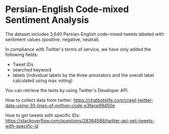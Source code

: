 # Persian-English Code-mixed Sentiment Analysis

The dataset includes 3,640 Persian-English code-mixed tweets labeled with sentiment values (positive, negative, neutral). 

In compliance with Twitter's terms of service, we have only added the following fields:

* Tweet IDs
* searched keyword
* labels (individual labels by the three annotators and the overall label calculated using max voting)

You can retrieve the texts by using Twitter's Developer API. 


How to collect data from twitter: https://chatbotslife.com/crawl-twitter-data-using-30-lines-of-python-code-e3fece99450e

How to get tweets with specific IDs: https://stackoverflow.com/questions/28384588/twitter-api-get-tweets-with-specific-id

<!--
## Research paper

You can find the full text of our research paper here: 

If you find this dataset useful in your research, please consider citing:

```
@article{sabri2021sentiment,
  title={Sentiment Analysis of Persian-English Code-mixed Texts},
  author={Sabri, Nazanin and Edalat, Ali and Bahrak, Behnam},
  journal={arXiv preprint arXiv:2012.03932},
  year={2021}
}
```
-->
